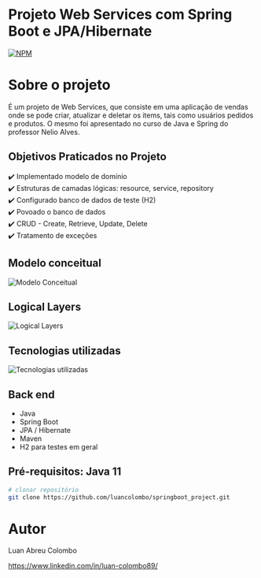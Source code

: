 # Projeto Web Services com Spring Boot e JPA/Hibernate
[![NPM](https://img.shields.io/npm/l/react)](https://github.com/luancolombo/springboot_project/blob/main/LICENCE) 

# Sobre o projeto

É um projeto de Web Services, que consiste em uma aplicação de vendas onde se pode criar, atualizar e deletar os items, tais como usuários 
pedidos e produtos. O mesmo foi apresentado no curso de Java e Spring do professor Nelio Alves.


## Objetivos Praticados no Projeto

:heavy_check_mark: Implementado modelo de domínio<br>
:heavy_check_mark: Estruturas de camadas lógicas: resource, service, repository<br> 
:heavy_check_mark: Configurado banco de dados de teste (H2) <br>
:heavy_check_mark: Povoado o banco de dados <br>
:heavy_check_mark: CRUD - Create, Retrieve, Update, Delete <br>
:heavy_check_mark: Tratamento de exceções <br>


## Modelo conceitual
![Modelo Conceitual](https://github.com/luancolombo/assets/blob/main/modelo%20conceitual.png)

## Logical Layers
![Logical Layers](https://github.com/luancolombo/assets/blob/main/logical%20layers.png)

## Tecnologias utilizadas
![Tecnologias utilizadas](https://github.com/luancolombo/assets/blob/main/tecnologias%20img.png)
## Back end
- Java
- Spring Boot
- JPA / Hibernate
- Maven
- H2 para testes em geral


## Pré-requisitos: Java 11

```bash
# clonar repositório
git clone https://github.com/luancolombo/springboot_project.git
```


# Autor

Luan Abreu Colombo

https://www.linkedin.com/in/luan-colombo89/

